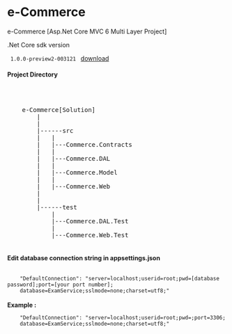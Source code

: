 # e-Commerce
e-Commerce [Asp.Net Core MVC 6 Multi Layer Project]


<p> .Net Core sdk version </p>
<code> 1.0.0-preview2-003121 </code> 
<a href="https://github.com/dotnet/core/blob/master/release-notes/download-archives/1.0-preview2-download.md"> download </a>

<h4> Project Directory </h4>
<br />
<pre> 
	e-Commerce[Solution]
		|
		|
		|------src
		|	|	
		|	|---Commerce.Contracts
		|	|
		|	|---Commerce.DAL
		|	|
		|	|---Commerce.Model
		|	|	
		|	|---Commerce.Web
		|
		|		
		|------test
			|
			|---Commerce.DAL.Test
			|	
			|---Commerce.Web.Test
				
</pre>

<h4> Edit database connection string in appsettings.json </h4>
<code> 
	"DefaultConnection": "server=localhost;userid=root;pwd=[database password];port=[your port number];
	database=ExamService;sslmode=none;charset=utf8;" 
</code>
<br /> <b> Example :</b> <br />
<code> 
	"DefaultConnection": "server=localhost;userid=root;pwd=;port=3306;
	database=ExamService;sslmode=none;charset=utf8;" 
</code>

